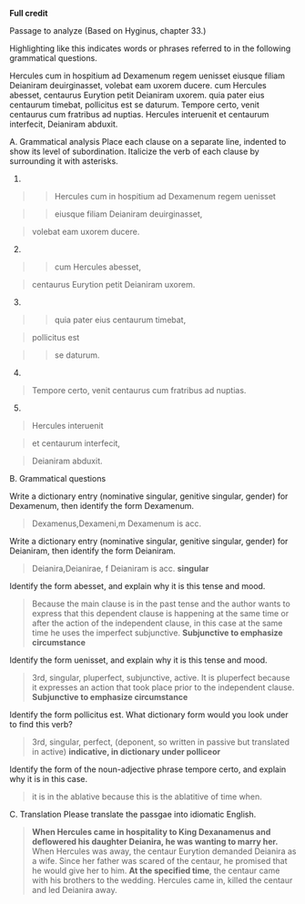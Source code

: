**Full credit** 


Passage to analyze
(Based on Hyginus, chapter 33.)

Highlighting like this indicates words or phrases referred to in the following grammatical questions.

Hercules cum in hospitium ad Dexamenum regem uenisset eiusque filiam Deianiram deuirginasset, volebat eam uxorem ducere. 
cum Hercules abesset, centaurus Eurytion petit Deianiram uxorem. quia pater eius centaurum timebat, pollicitus est se daturum.
Tempore certo, venit centaurus cum fratribus ad nuptias. Hercules interuenit et centaurum interfecit, Deianiram abduxit.

A. Grammatical analysis
Place each clause on a separate line, indented to show its level of subordination. Italicize the verb of each clause by surrounding it with asterisks.

1.
>> Hercules cum in hospitium ad Dexamenum regem uenisset

>> eiusque filiam Deianiram deuirginasset, 

> volebat eam uxorem ducere.


2.
>>cum Hercules abesset,

>centaurus Eurytion petit Deianiram uxorem.

3.
>>quia pater eius centaurum timebat, 

>pollicitus est 

>>se daturum.

4.

>Tempore certo, venit centaurus cum fratribus ad nuptias.

5.
>Hercules interuenit

>et centaurum interfecit, 

>Deianiram abduxit.

B. Grammatical questions

Write a dictionary entry (nominative singular, genitive singular, gender) for Dexamenum, then identify the form Dexamenum.

>Dexamenus,Dexameni,m Dexamenum is acc.

Write a dictionary entry (nominative singular, genitive singular, gender) for Deianiram, then identify the form Deianiram. 

>Deianira,Deianirae, f Deianiram is acc.
**singular**

Identify the form abesset, and explain why it is this tense and mood.

> Because the main clause is in the past tense and the author wants to express that this dependent clause is happening at the same time or after the action of the independent clause, in this case at the same time he uses the imperfect subjunctive.
**Subjunctive to emphasize circumstance**

Identify the form uenisset, and explain why it is this tense and mood.

> 3rd, singular, pluperfect, subjunctive, active. It is pluperfect because it expresses an action that took place prior to the independent clause.
>**Subjunctive to emphasize circumstance**


Identify the form pollicitus est. What dictionary form would you look under to find this verb? 

> 3rd, singular, perfect, (deponent, so written in passive but translated in active) **indicative, in dictionary under polliceor**

Identify the form of the noun-adjective phrase tempore certo, and explain why it is in this case.

>  it is in the ablative because this is the ablatitive of time when.

C. Translation
Please translate the passgae into idiomatic English.

> **When Hercules came in hospitality to King Dexanamenus and deflowered his daughter Deianira, he was wanting to marry her.**
When Hercules was away, the centaur Eurytion demanded Deianira as a wife. Since her father was scared of the centaur, he promised that he would give her to him.
**At the specified time**, the centaur came with his brothers to the wedding. Hercules came in, killed the centaur and led Deianira away.

